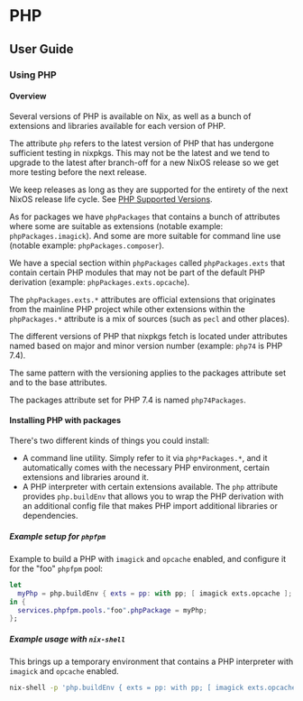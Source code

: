 # PHP

## User Guide

### Using PHP

#### Overview

Several versions of PHP is available on Nix, as well as a bunch of extensions
and libraries available for each version of PHP.

The attribute `php` refers to the latest version of PHP that has undergone
sufficient testing in nixpkgs. This may not be the latest and we tend to upgrade
to the latest after branch-off for a new NixOS release so we get more testing
before the next release.

We keep releases as long as they are supported for the entirety of the next
NixOS release life cycle. See [PHP Supported Versions](https://www.php.net/supported-versions.php).

As for packages we have `phpPackages` that contains a bunch of attributes where
some are suitable as extensions (notable example: `phpPackages.imagick`). And some
are more suitable for command line use (notable example: `phpPackages.composer`).

We have a special section within `phpPackages` called `phpPackages.exts` that
contain certain PHP modules that may not be part of the default PHP derivation
(example: `phpPackages.exts.opcache`).

The `phpPackages.exts.*` attributes are official extensions that originates from
the mainline PHP project while other extensions within the `phpPackages.*`
attribute is a mix of sources (such as `pecl` and other places).

The different versions of PHP that nixpkgs fetch is located under attributes
named based on major and minor version number (example: `php74` is PHP 7.4).

The same pattern with the versioning applies to the packages attribute set and
to the base attributes.

The packages attribute set for PHP 7.4 is named `php74Packages`.

#### Installing PHP with packages

There's two different kinds of things you could install:
 - A command line utility. Simply refer to it via `php*Packages.*`, and it
   automatically comes with the necessary PHP environment, certain extensions
   and libraries around it.
 - A PHP interpreter with certain extensions available.
   The `php` attribute provides `php.buildEnv` that allows you to wrap
   the PHP derivation with an additional config file that makes PHP import
   additional libraries or dependencies.

##### Example setup for `phpfpm`

Example to build a PHP with `imagick` and `opcache` enabled, and configure it for
the "foo" `phpfpm` pool:

```nix
let
  myPhp = php.buildEnv { exts = pp: with pp; [ imagick exts.opcache ]; };
in {
  services.phpfpm.pools."foo".phpPackage = myPhp;
};
```

##### Example usage with `nix-shell`

This brings up a temporary environment that contains a PHP interpreter with
`imagick` and `opcache` enabled.

```sh
nix-shell -p 'php.buildEnv { exts = pp: with pp; [ imagick exts.opcache ]; }'
```
